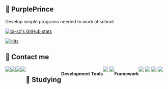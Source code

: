 ## 💜 PurpIePrince 

Develop simple programs needed to work at school.

[![bi-sz's GitHub stats](https://github-readme-stats.vercel.app/api?username=purpieprince&include_all_commits=true&show_icons=true&theme=shades-of-purple)](https://github.com/PurpIeprince)

[![Hits](https://hits.seeyoufarm.com/api/count/incr/badge.svg?url=https%3A%2F%2Fgithub.com%2FPurpIePrince&count_bg=%235F4B8B&title_bg=%23F4A7A7&icon=googlefit.svg&icon_color=%23FFFFFF&title=hits&edge_flat=false)](https://hits.seeyoufarm.com)

## 📱 Contact me
<div style="display:flex; flex-direction:row;">
    <a href="mailto:purple_prince@naver.com">
        <img src="https://img.shields.io/badge/Naver-EA4335?style=for-the-badge&logo=Naver"> 
    </a>
    <a href="mailto:secretnum486@gmail.com">
        <img src="https://img.shields.io/badge/Gmail-EA4335?style=for-the-badge&logo=Gmail&logoColor=white"> 
    </a>
    <a href="https://open.kakao.com/o/s2wnhWbg">
        <img src="https://img.shields.io/badge/KakaoTalk-FFCD00?style=for-the-badge&logoColor=black&logo=KakaoTalk"> 
    </a>
    <a href="https://www.instagram.com/20__dong">
        <img src="https://img.shields.io/badge/Instagram-E4405F?style=for-the-badge&logo=Instagram&logoColor=white"> 
    </a>



## 📓 Studying 
<!-- Development Tools -->
<p><strong>Development Tools</strong></p>
<div>
<img src="https://img.shields.io/badge/Visual Studio Code-007ACC?style=flat-square&logo=visual-studio-code&logoColor=white">
<img src="https://img.shields.io/badge/Visual Studio-5C2D91?style=flat-square&logo=visual-studio&logoColor=white">
</div>
<!-- Framework -->
<p><strong>Framework</strong></p>
<div>
<img src="https://img.shields.io/badge/Spring-6DB33F?style=flat-square&logo=spring&logoColor=white">
<img src="https://img.shields.io/badge/Spring Boot-6DB33F?style=flat-square&logo=spring-boot&logoColor=white">
<img src="https://img.shields.io/badge/Flask-000000?style=flat-square&logo=flask&logoColor=white">
<img src="https://img.shields.io/badge/Bootstrap-7952B3?style=flat-square&logo=bootstrap&logoColor=white">
</div>
